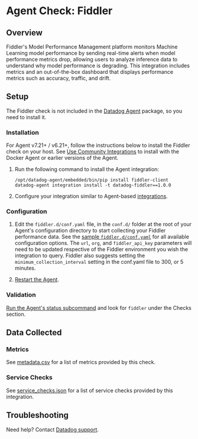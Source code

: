 # Agent Check: Fiddler

## Overview
Fiddler's Model Performance Management platform monitors Machine Learning model performance by sending real-time alerts when model performance metrics drop, allowing users to analyze inference data to understand why model performance is degrading. This integration includes metrics and an out-of-the-box dashboard that displays performance metrics such as accuracy, traffic, and drift.


## Setup

The Fiddler check is not included in the [Datadog Agent][2] package, so you need to install it.

### Installation

For Agent v7.21+ / v6.21+, follow the instructions below to install the Fiddler check on your host. See [Use Community Integrations][3] to install with the Docker Agent or earlier versions of the Agent.

1. Run the following command to install the Agent integration:

   ```shell
   /opt/datadog-agent/embedded/bin/pip install fiddler-client
   datadog-agent integration install -t datadog-fiddler==1.0.0
   ```

2. Configure your integration similar to Agent-based [integrations][4].

### Configuration

1. Edit the `fiddler.d/conf.yaml` file, in the `conf.d/` folder at the root of your Agent's configuration directory to start collecting your Fiddler performance data. See the [sample `fiddler.d/conf.yaml`][5] for all available configuration options.  The `url`, `org`, and `fiddler_api_key` parameters will need to be updated respective of the Fiddler environment you wish the integration to query. Fiddler also suggests setting the `minimum_collection_interval` setting in the conf.yaml file to 300, or 5 minutes.

2. [Restart the Agent][6].

### Validation

[Run the Agent's status subcommand][7] and look for `fiddler` under the Checks section.

## Data Collected

### Metrics

See [metadata.csv][8] for a list of metrics provided by this check.

### Service Checks

See [service_checks.json][9] for a list of service checks provided by this integration.

## Troubleshooting

Need help? Contact [Datadog support][10].

[1]: https://fiddler.ai
[2]: https://app.datadoghq.com/account/settings#agent
[3]: https://docs.datadoghq.com/agent/guide/use-community-integrations/
[4]: https://docs.datadoghq.com/getting_started/integrations/
[5]: https://github.com/DataDog/integrations-extras/blob/master/fiddler/datadog_checks/fiddler/data/conf.yaml.example
[6]: https://docs.datadoghq.com/agent/guide/agent-commands/#start-stop-and-restart-the-agent
[7]: https://docs.datadoghq.com/agent/guide/agent-commands/#agent-status-and-information
[8]: https://github.com/DataDog/integrations-extras/blob/master/fiddler/metadata.csv
[9]: https://github.com/DataDog/integrations-extras/blob/master/fiddler/assets/service_checks.json
[10]: https://docs.datadoghq.com/help/

